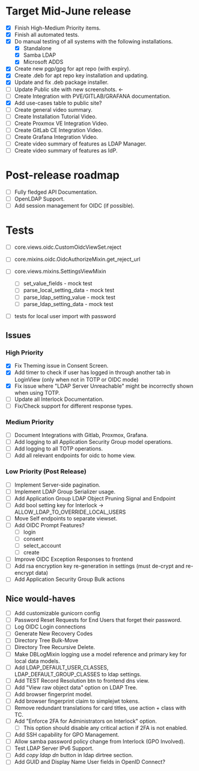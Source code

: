 # Target Mid-June release
* [x] Finish High-Medium Priority items.
* [x] Finish all automated tests.
* [x] Do manual testing of all systems with the following installations.
	* [x] Standalone
	* [x] Samba LDAP
	* [x] Microsoft ADDS
* [x] Create new pgp/gpg for apt repo (with expiry).
* [x] Create .deb for apt repo key installation and updating.
* [x] Update and fix .deb package installer.
* [ ] Update Public site with new screenshots. <-
* [ ] Create Integration with PVE/GITLAB/GRAFANA documentation.
* [x] Add use-cases table to public site?
* [ ] Create general video summary.
* [ ] Create Installation Tutorial Video.
* [ ] Create Proxmox VE Integration Video.
* [ ] Create GitLab CE Integration Video.
* [ ] Create Grafana Integration Video.
* [ ] Create video summary of features as LDAP Manager.
* [ ] Create video summary of features as IdP.

# Post-release roadmap
* [ ] Fully fledged API Documentation.
* [ ] OpenLDAP Support.
* [ ] Add session management for OIDC (if possible).

# Tests
* [ ] core.views.oidc.CustomOidcViewSet.reject
* [ ] core.mixins.oidc.OidcAuthorizeMixin.get_reject_url
* [ ] core.views.mixins.SettingsViewMixin
	* [ ] set_value_fields - mock test
	* [ ] parse_local_setting_data - mock test
	* [ ] parse_ldap_setting_value - mock test
	* [ ] parse_ldap_setting_data - mock test
* [ ] tests for local user import with password


## Issues
### High Priority
* [x] Fix Theming issue in Consent Screen.
* [x] Add timer to check if user has logged in through another tab in LoginView (only when not in TOTP or OIDC mode)
* [x] Fix issue where "LDAP Server Unreachable" might be incorrectly shown when using TOTP.
* [ ] Update all Interlock Documentation.
* [ ] Fix/Check support for different response types.

### Medium Priority
* [ ] Document Integrations with Gitlab, Proxmox, Grafana.
* [ ] Add logging to all Application Security Group model operations.
* [ ] Add logging to all TOTP operations.
* [ ] Add all relevant endpoints for oidc to home view.

### Low Priority (Post Release)
* [ ] Implement Server-side pagination.
* [ ] Implement LDAP Group Serializer usage.
* [ ] Add Application Group LDAP Object Pruning Signal and Endpoint
* [ ] Add bool setting key for Interlock -> ALLOW_LDAP_TO_OVERRIDE_LOCAL_USERS
* [ ] Move Self endpoints to separate viewset.
* [ ] Add OIDC Prompt Features?
	* [ ] login <d>
	* [ ] consent <d>
	* [ ] select_account <n>
	* [ ] create <n>
* [ ] Improve OIDC Exception Responses to frontend
* [ ] Add rsa encryption key re-generation in settings (must de-crypt and re-encrypt data)
* [ ] Add Application Security Group Bulk actions

## Nice would-haves
* [ ] Add customizable gunicorn config
* [ ] Password Reset Requests for End Users that forget their password.
* [ ] Log OIDC Login connections
* [ ] Generate New Recovery Codes
* [ ] Directory Tree Bulk-Move
* [ ] Directory Tree Recursive Delete.
* [ ] Make DBLogMixin logging use a model reference and primary key for local data models.
* [ ] Add LDAP_DEFAULT_USER_CLASSES, LDAP_DEFAULT_GROUP_CLASSES to ldap settings.
* [ ] Add TEST Record Resolution btn to frontend dns view.
* [ ] Add "View raw object data" option on LDAP Tree.
* [ ] Add browser fingerprint model.
* [ ] Add browser fingerprint claim to simplejwt tokens.
* [ ] Remove redundant translations for card titles, use action + class with TC.
* [ ] Add "Enforce 2FA for Administrators on Interlock" option.
	* [ ] This option should disable any critical action if 2FA is not enabled.
* [ ] Add SSH capability for GPO Management.
* [ ] Allow samba password policy change from Interlock (GPO Involved).
* [ ] Test LDAP Server IPv6 Support.
* [ ] Add *copy ldap dn* button in ldap dirtree section.
* [ ] Add GUID and Display Name User fields in OpenID Connect?